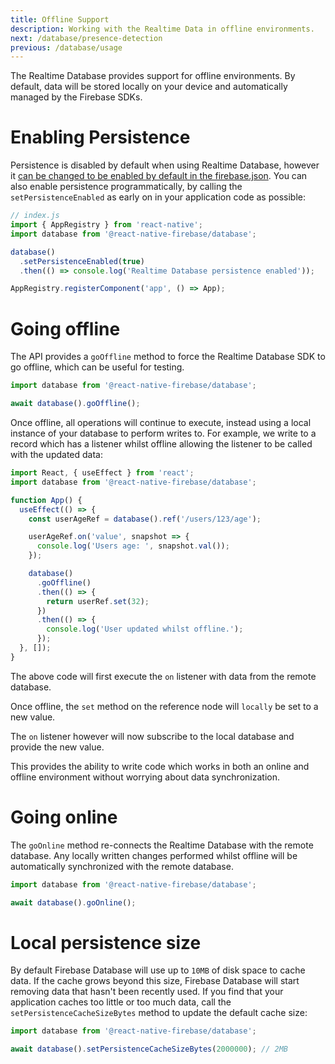 ```yaml
---
title: Offline Support
description: Working with the Realtime Data in offline environments.
next: /database/presence-detection
previous: /database/usage
---
```


The Realtime Database provides support for offline environments. By default, data will be stored locally on your device
and automatically managed by the Firebase SDKs.

# Enabling Persistence

Persistence is disabled by default when using Realtime Database, however it
[can be changed to be enabled by default in the firebase.json](/database/usage#enabling-persistence). You can also enable persistence programmatically, by calling the `setPersistenceEnabled`
as early on in your application code as possible:

```js
// index.js
import { AppRegistry } from 'react-native';
import database from '@react-native-firebase/database';

database()
  .setPersistenceEnabled(true)
  .then(() => console.log('Realtime Database persistence enabled'));

AppRegistry.registerComponent('app', () => App);
```

# Going offline

The API provides a `goOffline` method to force the Realtime Database SDK to go offline, which can be useful for testing.

```js
import database from '@react-native-firebase/database';

await database().goOffline();
```

Once offline, all operations will continue to execute, instead using a local instance of your database to perform writes to.
For example, we write to a record which has a listener whilst offline allowing the listener to be called with the updated data:

```jsx
import React, { useEffect } from 'react';
import database from '@react-native-firebase/database';

function App() {
  useEffect(() => {
    const userAgeRef = database().ref('/users/123/age');

    userAgeRef.on('value', snapshot => {
      console.log('Users age: ', snapshot.val());
    });

    database()
      .goOffline()
      .then(() => {
        return userRef.set(32);
      })
      .then(() => {
        console.log('User updated whilst offline.');
      });
  }, []);
}
```

The above code will first execute the `on` listener with data from the remote database.

Once offline, the `set` method on the reference node will `locally` be set to a new value.

The `on` listener
however will now subscribe to the local database and provide the new value.

This provides the ability to write code which works in both an online and offline environment without worrying about
data synchronization.

# Going online

The `goOnline` method re-connects the Realtime Database with the remote database. Any locally written changes performed
whilst offline will be automatically synchronized with the remote database.

```js
import database from '@react-native-firebase/database';

await database().goOnline();
```

# Local persistence size

By default Firebase Database will use up to `10MB` of disk space to cache data. If the cache grows beyond this size,
Firebase Database will start removing data that hasn't been recently used. If you find that your application caches too
little or too much data, call the `setPersistenceCacheSizeBytes` method to update the default cache size:

```js
import database from '@react-native-firebase/database';

await database().setPersistenceCacheSizeBytes(2000000); // 2MB
```
